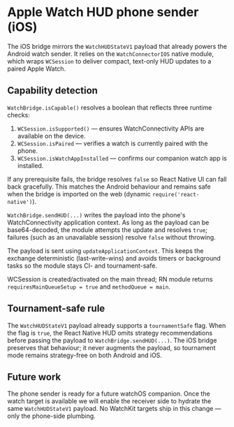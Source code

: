 # Apple Watch HUD phone sender (iOS)

The iOS bridge mirrors the `WatchHUDStateV1` payload that already powers the Android
watch sender. It relies on the `WatchConnectorIOS` native module, which wraps
`WCSession` to deliver compact, text-only HUD updates to a paired Apple Watch.

## Capability detection

`WatchBridge.isCapable()` resolves a boolean that reflects three runtime checks:

1. `WCSession.isSupported()` — ensures WatchConnectivity APIs are available on the
device.
2. `WCSession.isPaired` — verifies a watch is currently paired with the phone.
3. `WCSession.isWatchAppInstalled` — confirms our companion watch app is installed.

If any prerequisite fails, the bridge resolves `false` so React Native UI can fall
back gracefully. This matches the Android behaviour and remains safe when the
bridge is imported on the web (dynamic `require('react-native')`).

`WatchBridge.sendHUD(...)` writes the payload into the phone's WatchConnectivity
application context. As long as the payload can be base64-decoded, the module
attempts the update and resolves `true`; failures (such as an unavailable
session) resolve `false` without throwing.

The payload is sent using `updateApplicationContext`. This keeps the exchange
deterministic (last-write-wins) and avoids timers or background tasks so the
module stays CI- and tournament-safe.

WCSession is created/activated on the main thread; RN module returns
`requiresMainQueueSetup = true` and `methodQueue = main`.

## Tournament-safe rule

The `WatchHUDStateV1` payload already supports a `tournamentSafe` flag. When the
flag is `true`, the React Native HUD omits strategy recommendations before passing
the payload to `WatchBridge.sendHUD(...)`. The iOS bridge preserves that behaviour;
it never augments the payload, so tournament mode remains strategy-free on both
Android and iOS.

## Future work

The phone sender is ready for a future watchOS companion. Once the watch target is
available we will enable the receiver side to hydrate the same
`WatchHUDStateV1` payload. No WatchKit targets ship in this change — only the
phone-side plumbing.
